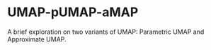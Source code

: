 # UMAP-pUMAP-aMAP
A brief exploration on two variants of UMAP: Parametric UMAP and Approximate UMAP. 
